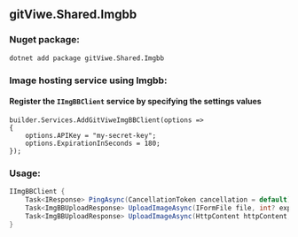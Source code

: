 ## gitViwe.Shared.Imgbb

### Nuget package:
```
dotnet add package gitViwe.Shared.Imgbb 
```

### Image hosting service using Imgbb:
#### Register the `IImgBBClient` service by specifying the settings values
```
builder.Services.AddGitViweImgBBClient(options =>
{
    options.APIKey = "my-secret-key";
    options.ExpirationInSeconds = 180;
});
```

### Usage:

```csharp
IImgBBClient {
    Task<IResponse> PingAsync(CancellationToken cancellation = default);
    Task<ImgBBUploadResponse> UploadImageAsync(IFormFile file, int? expirationInSeconds = null, CancellationToken cancellation = default);
    Task<ImgBBUploadResponse> UploadImageAsync(HttpContent httpContent, string fileName, int? expirationInSeconds = null, CancellationToken cancellation = default);
}
```